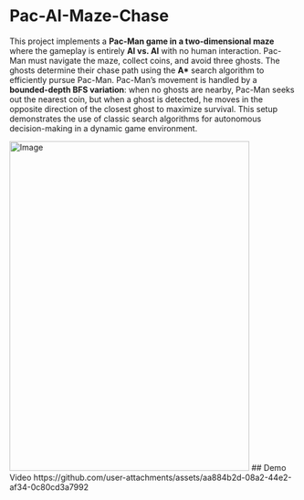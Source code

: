 # Pac-AI-Maze-Chase
This project implements a **Pac-Man game in a two-dimensional maze** where the gameplay is entirely **AI vs. AI** with no human interaction.
Pac-Man must navigate the maze, collect coins, and avoid three ghosts. The ghosts determine their chase path using the **A\*** search algorithm to efficiently pursue Pac-Man.
Pac-Man’s movement is handled by a **bounded-depth BFS variation**: when no ghosts are nearby, Pac-Man seeks out the nearest coin, but when a ghost is detected, he moves in the opposite direction of the closest ghost to maximize survival. This setup demonstrates the use of classic search algorithms for autonomous decision-making in a dynamic game environment.

<img width="420" height="578" alt="Image" src="https://github.com/user-attachments/assets/0c12cf70-e37c-489f-bcda-ec3a94e606c2" />
## Demo Video
https://github.com/user-attachments/assets/aa884b2d-08a2-44e2-af34-0c80cd3a7992

